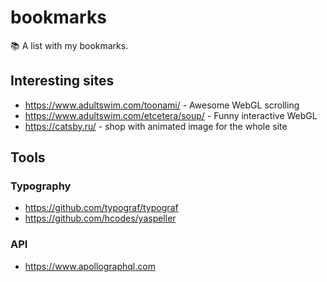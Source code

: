 # bookmarks
📚 A list with my bookmarks.

## Interesting sites

* https://www.adultswim.com/toonami/ - Awesome WebGL scrolling
* https://www.adultswim.com/etcetera/soup/ - Funny interactive WebGL
* https://catsby.ru/ - shop with animated image for the whole site

## Tools

### Typography

* https://github.com/typograf/typograf
* https://github.com/hcodes/yaspeller

### API

* https://www.apollographql.com
